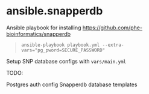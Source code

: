 # ansible.snapperdb
Ansible playbook for installing https://github.com/phe-bioinformatics/snapperdb

> `ansible-playbook playbook.yml --extra-vars="pg_pword=SECURE_PASSWORD"`

Setup SNP database configs with `vars/main.yml`

TODO:

Postgres auth config
Snapperdb database templates
